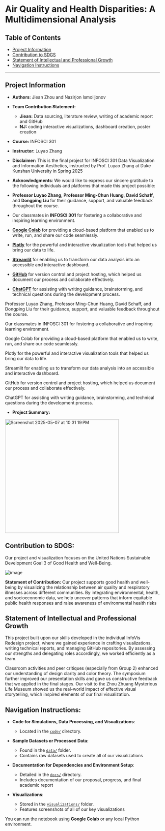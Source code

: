 # **Air Quality and Health Disparities: A Multidimensional Analysis**

## **Table of Contents**
* [Project Information](./README.md#Project-Information)
* [Contribution to SDGS](./README.md#Contribution-to-SDGS)
* [Statement of Intellectual and Professional Growth](./README.md#Statement-of-Intellectual-and-Professional-Growth)
* [Navigation Instructions](./README.md#Navigation-Instructions)

---

## Project Information

- **Authors:** Jiean Zhou and Nazirjon Ismoiljonov

- **Team Contribution Statement:**
  - **Jiean:** Data sourcing, literature review, writing of academic report and GitHub
  - **NJ:** coding interactive visualizations, dashboard creation, poster creation
  
- **Course:** INFOSCI 301

- **Instructor**: Luyao Zhang

- **Disclaimer:** This is the final project for INFOSCI 301 Data Visualization and Information Aesthetics, instructed by Prof. Luyao Zhang at Duke Kunshan University in Spring 2025
  
- **Acknowledgments**:
We would like to express our sincere gratitude to the following individuals and platforms that made this project possible:

- **Professor Luyao Zhang**, **Professor Ming-Chun Huang**, **David Schaff**, and **Dongping Liu** for their guidance, support, and valuable feedback throughout the course.
- Our classmates in **INFOSCI 301** for fostering a collaborative and inspiring learning environment.
- [**Google Colab**](https://colab.research.google.com/) for providing a cloud-based platform that enabled us to write, run, and share our code seamlessly.
- [**Plotly**](https://plotly.com/python/) for the powerful and interactive visualization tools that helped us bring our data to life.
- [**Streamlit**](https://streamlit.io/) for enabling us to transform our data analysis into an accessible and interactive dashboard.
- [**GitHub**](https://github.com/) for version control and project hosting, which helped us document our process and collaborate effectively.
- [**ChatGPT**](https://openai.com/chatgpt) for assisting with writing guidance, brainstorming, and technical questions during the development process.


Professor Luyao Zhang, Professor Ming-Chun Huang, David Schaff, and Dongping Liu for their guidance, support, and valuable feedback throughout the course.

Our classmates in INFOSCI 301 for fostering a collaborative and inspiring learning environment.

Google Colab for providing a cloud-based platform that enabled us to write, run, and share our code seamlessly.

Plotly for the powerful and interactive visualization tools that helped us bring our data to life.

Streamlit for enabling us to transform our data analysis into an accessible and interactive dashboard.

GitHub for version control and project hosting, which helped us document our process and collaborate effectively.

ChatGPT for assisting with writing guidance, brainstorming, and technical questions during the development process.



- **Project Summary:**

<img width="370" alt="Screenshot 2025-05-07 at 10 31 19 PM" src="https://github.com/user-attachments/assets/f1ff2ea3-dab0-4b2f-b6fc-2b153646d1a2" />

## Contribution to SDGS:
Our project and visualization focuses on the United Nations Sustainable Development Goal 3 of Good Health and Well-Being.

![image](https://github.com/user-attachments/assets/2bbb9bd3-4d47-4ed8-a8d9-472d27e66157)

**Statement of Contribution:** Our project supports good health and well-being by visualizing the relationship between air quality and respiratory illnesses across different communities. By integrating environmental, health, and socioeconomic data, we help uncover patterns that inform equitable public health responses and raise awareness of environmental health risks

## Statement of Intellectual and Professional Growth

This project built upon our skills developed in the individual InfoVis Redesign project, where we gained experience in crafting visualizations, writing technical reports, and managing GitHub repositories. By assessing our strengths and delegating roles accordingly, we worked efficiently as a team.

Classroom activities and peer critiques (especially from Group 2) enhanced our understanding of design clarity and color theory. The symposium further improved our presentation skills and gave us constructive feedback that we applied in the final stages. Our visit to the Zhou Zhuang Mysterious Life Museum showed us the real-world impact of effective visual storytelling, which inspired elements of our final visualization.

## Navigation Instructions:
- **Code for Simulations, Data Processing, and Visualizations**:
  - Located in the [`code/`](./code/) directory.
  
- **Sample Datasets or Processed Data**:
  - Found in the [`data/`](./data/) folder.
  - Contains raw datasets used to create all of our visualizations
 
- **Documentation for Dependencies and Environment Setup**:
  - Detailed in the [`docs/`](./docs/) directory.
  - Includes documentation of our proposal, progress, and final academic report

- **Visualizations**:
  - Stored in the [`visualizations/`](./visualizations/) folder.
  - Features screenshots of all of our key visualizations 
  


You can run the notebook using **Google Colab** or any local Python environment.

